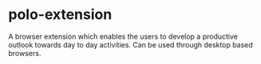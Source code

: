 # polo-extension
A browser extension which enables the users to develop a productive outlook towards day to day activities. Can be used through desktop based browsers.
